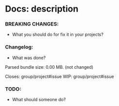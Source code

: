 # Docs: description

### BREAKING CHANGES:
*  What you should do for fix it in your projects?

### Changelog:
*  What was done?

Parsed bundle size: 0.00 MB. (not changed)

Closes: group/project#issue
WIP: group/project#issue

### TODO:
* What should someone do?